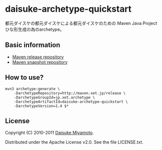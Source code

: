 daisuke-archetype-quickstart
============================

都元ダイスケの都元ダイスケによる都元ダイスケのための Maven Java Project ひな形生成の為のarchetype。

Basic information
-----------------

- [Maven release repository](http://maven.xet.jp/release/)
- [Maven snapshot repository](http://maven.xet.jp/snapshot/)


How to use?
-----------

    mvn3 archetype:generate \
        -DarchetypeRepository=http://maven.xet.jp/release \
        -DarchetypeGroupId=jp.xet.archetype \
        -DarchetypeArtifactId=daisuke-archetype-quickstart \
        -DarchetypeVersion=1.4 $*


License
-------

Copyright (C) 2010-2011 [Daisuke Miyamoto](http://d.hatena.ne.jp/daisuke-m/).

Distributed under the Apache License v2.0.  See the file LICENSE.txt.


